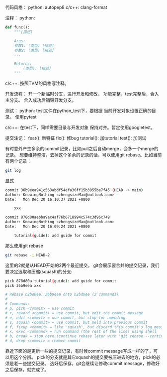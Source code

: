 代码风格：
python: autopep8
c/c++: clang-format

注释：
python:
```py
def func():
    """[描述]

    Args:
    参数1: (类型) [描述]
    参数2: (类型) [描述]
    ...

    Returns:
        (类型): [描述]
    """
```

c/c++:
按照TVM的风格写注释。

开发流程：
开一个新临时分支，进行开发和修改，
功能完整，test完整后，合入主分支。
合入成功后销毁开发分支。

测试：
python:
test文件在python_test下，要根据
当前开发对象设置正确的目录。
使用pytest

c/c++:
在test下，同样需要目录与开发对象
保持对齐。暂定使用googletest。

提交注记：
feat(): 新特征
fix(): 修bug
tutorial(): 加tutorial
test(): 加测试

有时意外产生多余的commit记录，比如pull之后自动merge，会多一个merge的记录。
想要维持整洁，去掉这个多余的记录的话，可以使用git rebase。比如当前有两个记录：
```sh
git log
```
显式
```sh
commit 36b9eea941c563abdf54efa36ff15b3955be7f45 (HEAD -> main)
Author: KnowingNothing <zhengsizeMax@outlook.com>
Date:   Mon Dec 20 16:10:37 2021 +0800

    xxx

commit 878d80aebba9ac4af76b6718994c574c3d96c749
Author: KnowingNothing <zhengsizeMax@outlook.com>
Date:   Mon Dec 20 16:09:24 2021 +0800

    tutorial(guide): add guide for commit
```
那么使用git rebase
```sh
git rebase -i HEAD~2
```
这里的2就是从HEAD开始的2两个最近提交。
git会展示要合并的提交记录，我们要决定选取和压缩(squash)的分支:
```sh
pick 878d80a tutorial(guide): add guide for commit
pick 36b9eea xxx

# Rebase b2bd0ee..36b9eea onto b2bd0ee (2 commands)
#
# Commands:
# p, pick <commit> = use commit
# r, reword <commit> = use commit, but edit the commit message
# e, edit <commit> = use commit, but stop for amending
# s, squash <commit> = use commit, but meld into previous commit
# f, fixup <commit> = like "squash", but discard this commit's log message
# x, exec <command> = run command (the rest of the line) using shell
# b, break = stop here (continue rebase later with 'git rebase --continue')
# d, drop <commit> = remove commit
```
靠近下面的是更新一些的提交记录，有时候commit message写成一样的了，可以用这个分辨。
pick的分支就是其它squash的提交要被压进去的地方，pick的必须是老一些提交记录。
选好后保存，git会继续让修改commit message，修改好之后保存，就完成了。